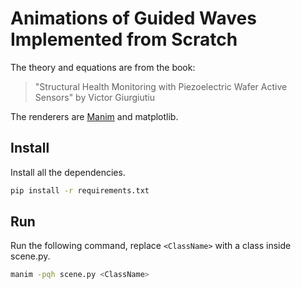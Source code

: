 # Animations of Guided Waves Implemented from Scratch

The theory and equations are from the book:
> "Structural Health Monitoring with Piezoelectric Wafer Active Sensors" by Victor Giurgiutiu

The renderers are [Manim](https://github.com/3b1b/manim) and matplotlib.
## Install

Install all the dependencies.

```bash
pip install -r requirements.txt
```

## Run

Run the following command, replace ```<ClassName>``` with a class inside scene.py.

```bash
manim -pqh scene.py <ClassName>
```
